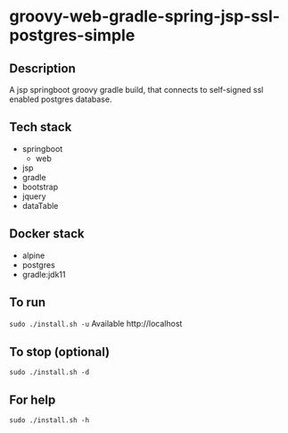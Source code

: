 # groovy-web-gradle-spring-jsp-ssl-postgres-simple

## Description
A jsp springboot groovy gradle build,
that connects to self-signed ssl enabled postgres database.

## Tech stack
- springboot
  - web
- jsp
- gradle
- bootstrap
- jquery
- dataTable

## Docker stack
- alpine
- postgres
- gradle:jdk11

## To run
`sudo ./install.sh -u`
Available http://localhost

## To stop (optional)
`sudo ./install.sh -d`

## For help
`sudo ./install.sh -h`
